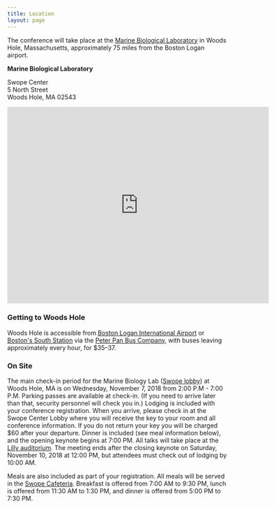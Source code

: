 ```yaml
---
title: Location
layout: page
---
```

The conference will take place at the [Marine Biological Laboratory](http://www.mbl.edu/conferences/) in Woods Hole, Massachusetts, approximately 75 miles from the Boston Logan airport.

**Marine Biological Laboratory**

Swope Center  
5 North Street  
Woods Hole, MA 02543


<iframe src="https://www.google.com/maps/embed?pb=!1m18!1m12!1m3!1d2986.984096133691!2d-70.67460079832561!3d41.52628514523306!2m3!1f0!2f0!3f0!3m2!1i1024!2i768!4f13.1!3m3!1m2!1s0x0%3A0xf6558c472d4aa281!2sSwope+Center!5e0!3m2!1sen!2sus!4v1505402621615" width="600" height="450" frameborder="0" style="border:0" allowfullscreen></iframe>




### Getting to Woods Hole

Woods Hole is accessible from [Boston Logan International Airport](https://www.massport.com/logan-airport/) or [Boston's South Station](http://www.south-station.net) via the [Peter Pan Bus Company](http://peterpanbus.com), with buses leaving approximately every hour, for $35–37.

### On Site

The main check-in period for the Marine Biology Lab ([Swope lobby](https://www.google.com/maps/place/Swope+Center/@41.5264212,-70.6729768,17z/data=!4m2!3m1!1s0x89e4d88702f1e6cf:0xf6558c472d4aa281)) at Woods Hole, MA is on Wednesday, November 7, 2018 from 2:00 P.M - 7:00 P.M. Parking passes are available at check-in. (If you need to arrive later than that, security personnel will check you in.) Lodging is included with your conference registration. When you arrive, please check in at the Swope Center Lobby where you will receive the key to your room and all conference information. If you do not return your key you will be charged $60 after your departure. Dinner is included (see meal information below), and the opening keynote begins at 7:00 PM. All talks will take place at the [Lilly auditorium](https://www.google.com/maps/place/Marine+Biological+Laboratory/@41.5256391,-70.6746096,17z/data=!3m1!4b1!4m2!3m1!1s0x89e4d886d3a35f5d:0xbd6dcdc149d1a8c). The meeting ends after the closing keynote on Saturday, November 10, 2018 at 12:00 PM, but attendees must check out of lodging by 10:00 AM.

Meals are also included as part of your registration. All meals will be served in the [Swope Cafeteria](http://www.mbl.edu/swope/). Breakfast is offered from 7:00 AM to 9:30 PM, lunch is offered from 11:30 AM to 1:30 PM, and dinner is offered from 5:00 PM to 7:30 PM.

 

